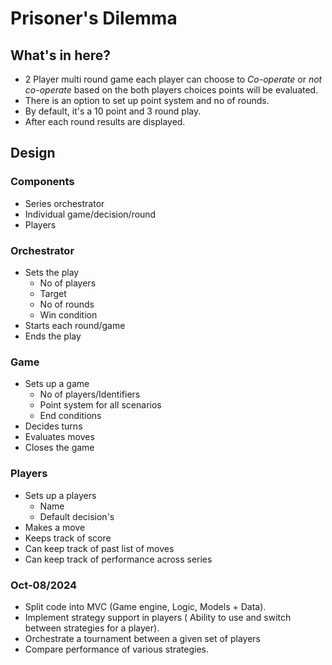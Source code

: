 # Prisoner's Dilemma #

## What's in here? ##

* 2 Player multi round game each player can choose to _Co-operate_ or _not co-operate_
based on the both players choices points will be evaluated.
* There is an option to set up point system and no of rounds.
* By default, it's a 10 point and 3 round play.
* After each round results are displayed.


## Design ##

### Components ###
* Series orchestrator
* Individual game/decision/round
* Players

### Orchestrator ###

* Sets the play 
  * No of players
  * Target
  * No of rounds
  * Win condition
* Starts each round/game
* Ends the play

### Game ###

* Sets up a game
  * No of players/Identifiers
  * Point system for all scenarios
  * End conditions
* Decides turns
* Evaluates moves
* Closes the game

### Players ###

* Sets up a players
  * Name
  * Default decision's
* Makes a move
* Keeps track of score
* Can keep track of past list of moves
* Can keep track of performance across series

### Oct-08/2024 ###

* Split code into MVC (Game engine, Logic, Models + Data).
* Implement strategy support in players 
( Ability to use and switch between strategies for a player).
* Orchestrate a tournament between a given set of players
* Compare performance of various strategies.
